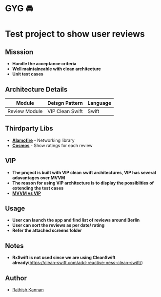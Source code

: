 # GYG 🚘

# Test project to show user reviews

## Misssion 

* __Handle the acceptance criteria__
* __Well maintaineable with clean architecture__
* __Unit test cases__


## Architecture Details

| Module                         | Deisgn Pattern   | Language           |
| ------------------------------ | --------------   | ------------------ |
| Review Module                  | VIP Clean Swift  | Swift              |

## Thirdparty Libs

- **[Alamofire](https://github.com/Alamofire/Alamofire)**  - Networking library
- **[Cosmos](https://github.com/evgenyneu/Cosmosg)**   - Show ratings for each review  


## VIP

* __The project is built with VIP clean swift architectures, VIP has several adavantages over MVVM__
* __The reason for using VIP architecture is to display the possiblities of extending the test cases__
* __[MVVM vs VIP](https://medium.com/ios-os-x-development/ios-architecture-patterns-ecba4c38de52)__

## Usage 

* __User can launch the app and find list of reviews around Berlin__
* __User can sort the reviews as per date/ rating__
* __Refer the attached screens folder__


## Notes 

* __RxSwift is not used since we are using CleanSwift already__(https://clean-swift.com/add-reactive-ness-clean-swift/)

## Author

- [Rathish Kannan](https://www.linkedin.com/in/rathishkannan/)



